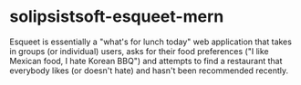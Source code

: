 # solipsistsoft-esqueet-mern
Esqueet is essentially a "what's for lunch today" web application that takes in groups (or individual) users, asks for their food preferences ("I like Mexican food, I hate Korean BBQ") and attempts to find a restaurant that everybody likes (or doesn't hate) and hasn't been recommended recently.
